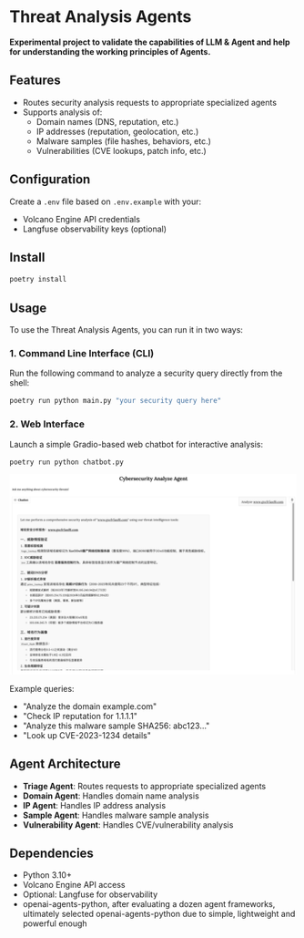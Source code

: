 # Threat Analysis Agents

**Experimental project to validate the capabilities of LLM & Agent and help for understanding the working principles of Agents.**


## Features

- Routes security analysis requests to appropriate specialized agents
- Supports analysis of:
  - Domain names (DNS, reputation, etc.)
  - IP addresses (reputation, geolocation, etc.)
  - Malware samples (file hashes, behaviors, etc.)
  - Vulnerabilities (CVE lookups, patch info, etc.)

## Configuration

Create a `.env` file based on `.env.example` with your:
- Volcano Engine API credentials
- Langfuse observability keys (optional)

## Install
```bash
poetry install
```

## Usage

To use the Threat Analysis Agents, you can run it in two ways:

### 1. Command Line Interface (CLI)
Run the following command to analyze a security query directly from the shell:
```bash
poetry run python main.py "your security query here"
```

### 2. Web Interface
Launch a simple Gradio-based web chatbot for interactive analysis:
```bash
poetry run python chatbot.py
```
![screenshot](https://github.com/kenshinx/threat-analysis-agents/blob/master/threat_analyze_agent_screenshoot.png)

Example queries:
- "Analyze the domain example.com"
- "Check IP reputation for 1.1.1.1"
- "Analyze this malware sample SHA256: abc123..."
- "Look up CVE-2023-1234 details"

## Agent Architecture

- **Triage Agent**: Routes requests to appropriate specialized agents
- **Domain Agent**: Handles domain name analysis
- **IP Agent**: Handles IP address analysis
- **Sample Agent**: Handles malware sample analysis
- **Vulnerability Agent**: Handles CVE/vulnerability analysis

## Dependencies

- Python 3.10+
- Volcano Engine API access
- Optional: Langfuse for observability
- openai-agents-python, after evaluating a dozen agent frameworks,  ultimately selected openai-agents-python due to simple, lightweight and powerful enough
